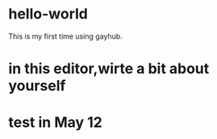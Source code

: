 # hello-world
This is my first time using gayhub.
# in this editor,wirte a bit about yourself
# test in May 12
